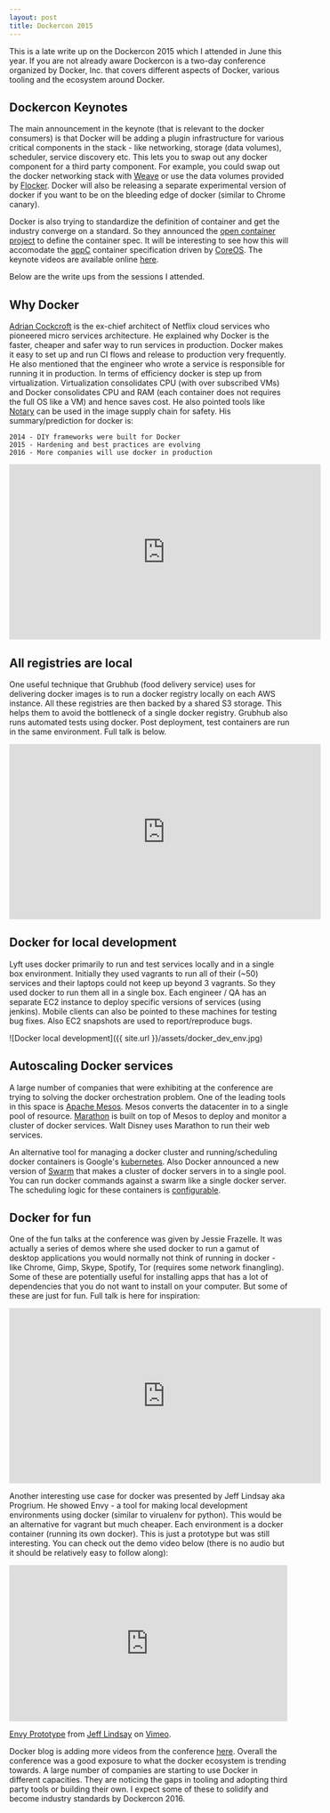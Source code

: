 ```yaml
---
layout: post
title: Dockercon 2015
---
```


This is a late write up on the Dockercon 2015 which I attended in June this year. If you are not already aware 
Dockercon is a two-day conference organized by Docker, Inc. that covers different aspects of Docker, various tooling 
and the ecosystem around Docker.

## Dockercon Keynotes

The main announcement in the keynote (that is relevant to the docker consumers) is that Docker will be adding a plugin 
infrastructure for various critical components in the stack - like networking, storage (data volumes), scheduler, 
service discovery etc. This lets you to swap out any docker component for a third party component. For example, you 
could swap out the docker networking stack with [Weave](http://weave.works/) or use the data volumes provided by 
[Flocker](https://github.com/ClusterHQ/flocker). Docker will also be releasing a separate experimental version of docker 
if you want to be on the bleeding edge of docker (similar to Chrome canary).

Docker is also trying to standardize the definition of container and get the industry converge on a standard. 
So they announced the [open container project](https://www.opencontainers.org/) to define the container spec. 
It will be interesting to see how this will accomodate the [appC](https://github.com/appc) container specification 
driven by [CoreOS](https://coreos.com/). The keynote videos are available online 
[here](https://blog.docker.com/2015/06/dockercon-2015-keynote-videos/).

Below are the write ups from the sessions I attended.

## Why Docker

[Adrian Cockcroft](https://twitter.com/adrianco) is the ex-chief architect of Netflix cloud services who 
pioneered micro services architecture. He explained why Docker is the faster, cheaper and safer way to run services 
in production. Docker makes it easy to set up and run CI flows and release to production very frequently. 
He also mentioned that the engineer who wrote a service is responsible for running it in production. In terms of 
efficiency docker is step up from virtualization. Virtualization consolidates CPU (with over subscribed VMs) and 
Docker consolidates CPU and RAM (each container does not requires the full OS like a VM) and hence saves cost. 
He also pointed tools like [Notary](https://github.com/docker/notary) can be used in the image supply chain for safety. 
His summary/prediction for docker is:

    2014 - DIY frameworks were built for Docker
    2015 - Hardening and best practices are evolving
    2016 - More companies will use docker in production

<iframe src="https://www.youtube.com/embed/zDuTIZBh5_Q" height="315" width="560" allowfullscreen="" frameborder="0"></iframe>

## All registries are local

One useful technique that Grubhub (food delivery service) uses for delivering docker images is to run a docker registry 
locally on each AWS instance. All these registries are then backed by a shared S3 storage. This helps them to avoid 
the bottleneck of a single docker registry. Grubhub also runs automated tests using docker. Post deployment, 
test containers are run in the same environment. Full talk is below.

<iframe src="https://www.youtube.com/embed/yU0QhhS-XzI" height="315" width="560" allowfullscreen="" frameborder="0"></iframe>

## Docker for local development

Lyft uses docker primarily to run and test services locally and in a single box environment. Initially they used vagrants 
to run all of their (~50) services and their laptops could not keep up beyond 3 vagrants. So they used docker to run them 
all in a single box. Each engineer / QA has an separate EC2 instance to deploy specific versions of services (using jenkins). 
Mobile clients can also be pointed to these machines for testing bug fixes. Also EC2 snapshots are used to report/reproduce bugs.

![Docker local development]({{ site.url }}/assets/docker_dev_env.jpg)

## Autoscaling Docker services

A large number of companies that were exhibiting at the conference are trying to solving the docker orchestration problem. 
One of the leading tools in this space is [Apache Mesos](http://mesos.apache.org/). Mesos converts the datacenter in to a 
single pool of resource. [Marathon](https://mesosphere.github.io/marathon/) is built on top of Mesos to deploy and 
monitor a cluster of docker services. Walt Disney uses Marathon to run their web services. 

An alternative tool for managing a docker cluster and running/scheduling docker containers is Google's 
[kubernetes](http://kubernetes.io/). Also Docker announced a new version of [Swarm](https://docs.docker.com/swarm/) that makes 
a cluster of docker servers in to a single pool. You can run docker commands against a swarm like a single docker server. 
The scheduling logic for these containers is [configurable](https://docs.docker.com/swarm/scheduler/strategy/).

## Docker for fun

One of the fun talks at the conference was given by Jessie Frazelle. It was actually a series of demos where she 
used docker to run a gamut of desktop applications you would normally not think of running in docker - like Chrome, 
Gimp, Skype, Spotify, Tor (requires some network finangling). Some of these are potentially useful for installing apps 
that has a lot of dependencies that you do not want to install on your computer. But some of these are just for fun. 
Full talk is here for inspiration:

<iframe width="560" height="315" src="https://www.youtube.com/embed/1qlLUf7KtAw" frameborder="0" allowfullscreen></iframe>

Another interesting use case for docker was presented by Jeff Lindsay aka Progrium. He showed Envy - a tool for making 
local development environments using docker (similar to virualenv for python). This would be an alternative for 
vagrant but much cheaper. Each environment is a docker container (running its own docker). This is just a prototype but 
was still interesting. You can check out the demo video below (there is no audio but it should be relatively easy 
to follow along):

<iframe src="https://player.vimeo.com/video/131329120" width="500" height="281" frameborder="0" webkitallowfullscreen mozallowfullscreen allowfullscreen></iframe> <p><a href="https://vimeo.com/131329120">Envy Prototype</a> from <a href="https://vimeo.com/progrium">Jeff Lindsay</a> on <a href="https://vimeo.com">Vimeo</a>.</p>

Docker blog is adding more videos from the conference [here](https://blog.docker.com/). Overall the conference was a good 
exposure to what the docker ecosystem is trending towards. A large number of companies are starting to use Docker in 
different capacities. They are noticing the gaps in tooling and adopting third party tools or building their own. 
I expect some of these to solidify and become industry standards by Dockercon 2016.
